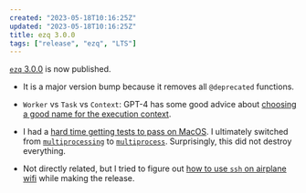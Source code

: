```yaml
---
created: "2023-05-18T10:16:25Z"
updated: "2023-05-18T10:16:25Z"
title: ezq 3.0.0
tags: ["release", "ezq", "LTS"]
---
```


[`ezq` 3.0.0](https://github.com/metaist/ezq/releases/tag/3.0.0) is now published.

- It is a major version bump because it removes all `@deprecated` functions.

- `Worker` vs `Task` vs `Context`: GPT-4 has some good advice about [choosing a good name for the execution context](https://github.com/metaist/ezq/issues/5#issuecomment-1551971894).

- I had a [hard time getting tests to pass on MacOS](https://github.com/metaist/ezq/issues/9). I ultimately switched from [`multiprocessing`](https://docs.python.org/3/library/multiprocessing.html) to [`multiprocess`](https://github.com/uqfoundation/multiprocess). Surprisingly, this did not destroy everything.

- Not directly related, but I tried to figure out [how to use `ssh` on airplane wifi]({{BLOG_URL}}/2023/05/ssh-on-airplane-wifi.html) while making the release.
